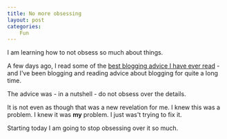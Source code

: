 ```yaml
---
title: No more obsessing
layout: post
categories:
    Fun
---
```

I am learning how to not obsess so much about things.

A few days ago, I read some of the [best blogging advice I have ever read][1] - and I've been blogging and reading advice about blogging for quite a long time.

The advice was - in a nutshell - do not obsess over the details. 

It is not even as though that was a new revelation for me. I knew this was a problem. I knew it was **my** problem. I just was't trying to fix it.

Starting today I am going to stop obsessing over it so much. 

[1]: http://5b.bsoi.st
